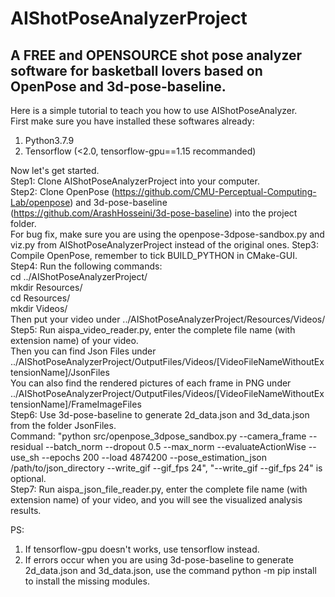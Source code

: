 # AIShotPoseAnalyzerProject
## A FREE and OPENSOURCE shot pose analyzer software for basketball lovers based on OpenPose and 3d-pose-baseline.

Here is a simple tutorial to teach you how to use AIShotPoseAnalyzer.  
First make sure you have installed these softwares already:
1. Python3.7.9
2. Tensorflow (<2.0, tensorflow-gpu==1.15 recommanded)

Now let's get started.  
Step1: Clone AIShotPoseAnalyzerProject into your computer.  
Step2: Clone OpenPose (https://github.com/CMU-Perceptual-Computing-Lab/openpose) and 3d-pose-baseline (https://github.com/ArashHosseini/3d-pose-baseline) into the project folder.  
For bug fix, make sure you are using the openpose-3dpose-sandbox.py and viz.py from AIShotPoseAnalyzerProject instead of the original ones.
Step3: Compile OpenPose, remember to tick BUILD_PYTHON in CMake-GUI.  
Step4: Run the following commands:  
cd ../AIShotPoseAnalyzerProject/  
mkdir Resources/  
cd Resources/  
mkdir Videos/  
Then put your video under ../AIShotPoseAnalyzerProject/Resources/Videos/  
Step5: Run aispa_video_reader.py, enter the complete file name (with extension name) of your video.  
Then you can find Json Files under ../AIShotPoseAnalyzerProject/OutputFiles/Videos/[VideoFileNameWithoutExtensionName]/JsonFiles  
You can also find the rendered pictures of each frame in PNG under ../AIShotPoseAnalyzerProject/OutputFiles/Videos/[VideoFileNameWithoutExtensionName]/FrameImageFiles  
Step6: Use 3d-pose-baseline to generate 2d_data.json and 3d_data.json from the folder JsonFiles.  
Command: "python src/openpose_3dpose_sandbox.py --camera_frame --residual --batch_norm --dropout 0.5 --max_norm --evaluateActionWise --use_sh --epochs 200 --load 4874200 --pose_estimation_json /path/to/json_directory --write_gif --gif_fps 24", "--write_gif --gif_fps 24" is optional.  
Step7: Run aispa_json_file_reader.py, enter the complete file name (with extension name) of your video, and you will see the visualized analysis results.

PS:
1. If tensorflow-gpu doesn't works, use tensorflow instead.
2. If errors occur when you are using 3d-pose-baseline to generate 2d_data.json and 3d_data.json, use the command python -m pip install to install the missing modules.
